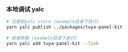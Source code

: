 ### 本地调试 yalc

```bash
# 注册到yalc store (example目录下执行)
yarn yalc publish ../packages/tuya-panel-kit
 
# 链接依赖 (example目录下执行)
yarn yalc add tuya-panel-kit --link
```
